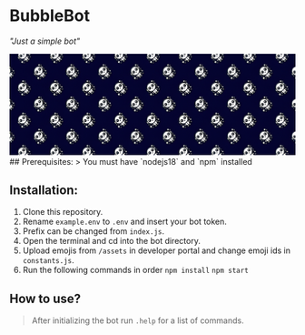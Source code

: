 # BubbleBot
*"Just a simple bot"*

<img src="https://github.com/maazinalthaf/bubblebot/blob/main/assets/banner.png?raw=true"/>
## Prerequisites: 
> You must have `nodejs18` and `npm` installed

## Installation: 
1. Clone this repository.
2. Rename `example.env` to `.env` and insert your bot token.
3. Prefix can be changed from `index.js`.
4. Open the terminal and cd into the bot directory.
5. Upload emojis from `/assets` in developer portal and change emoji ids in `constants.js`. 
6. Run the following commands in order `npm install` `npm start`

## How to use?
> After initializing the bot run `.help` for a list of commands.

